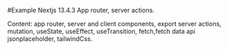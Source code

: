 #Example Nextjs 13.4.3 App router, server actions.

Content: app router, server and client components, export server actions, mutation, useState, useEffect, useTransition, fetch,fetch data api jsonplaceholder, tailwindCss. 